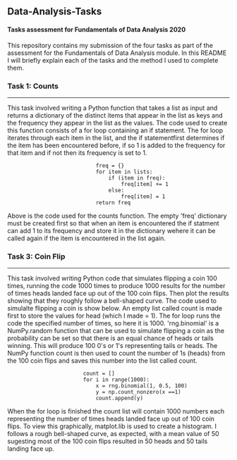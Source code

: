 ## Data-Analysis-Tasks
#### Tasks assessment for Fundamentals of Data Analysis 2020

This repository contains my submission of the four tasks as part of the assessment for the Fundamentals of Data Analysis module. In this README I will briefly explain each of the tasks and the method I used to complete them.

### Task 1: Counts
---
This task involved writing a Python function that takes a list as input and returns a dictionary of the distinct items that appear in the list as keys and the frequency they appear in the list as the values. 
The code used to create this function consists of a for loop containing an if statement. The for loop iterates through each item in the list, and the if statementfirst determines if the item has been encountered before, if so 1 is added to the frequency for that item and if not then its frequency is set to 1.
```
                            freq = {} 
                            for item in lists: 
                                if (item in freq): 
                                    freq[item] += 1
                                else: 
                                    freq[item] = 1
                            return freq
```
Above is the code used for the counts function. The empty 'freq' dictionary must be created first so that when an item is encountered the if statment can add 1 to its frequency and store it in the dictionary wehere it can be called again if the item is encountered in the list again.

### Task 3: Coin Flip
---
This task involved writing Python code that simulates flipping a coin 100 times, running the code 1000 times to produce 1000 results for the number of times heads landed face up out of the 100 coin flips. Then plot the results showing that they roughly follow a bell-shaped curve. 
The code used to simulalte flipping a coin is show below. An empty list called count is made first to store the values for head (which I made = 1). The for loop runs the code the specified number of times, so here it is 1000. 'rng.binomial' is a NumPy.random function that can be used to simulate flipping a coin as the probability can be set so that there is an equal chance of heads or tails winning. This will produce 100 0's or 1's representing tails or heads. The NumPy function count is then used to count the number of 1s (heads) from the 100 coin flips and saves this number into the list called count.
```
                        count = []
                        for i in range(1000):
                            x = rng.binomial(1, 0.5, 100)  
                            y = np.count_nonzero(x ==1)
                            count.append(y)
```
When the for loop is finished the count list will contain 1000 numbers each representing the number of times heads landed face up out of 100 coin flips. To view this graphically, matplot.lib is used to create a histogram. I follows a rough bell-shaped curve, as expected, with a mean value of 50 sugesting most of the 100 coin flips resulted in 50 heads and 50 tails landing face up.












